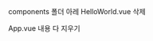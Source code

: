 components 폴더 아레 HelloWorld.vue 삭제

App.vue 내용 다 지우기

<template> 속성 HTML element 최상위 레벨에 하나만 있어야함

The template root requires exactly one element.



![50](./imgs/50.png)

```vue
<template>
  <div>
    {{ str }}
  </div>
</template>

<script>
// new Vue({
//   data: {
//     str: 'hi'
//   }
// })

export default {
  data: function() {
    return {
      str: 'hi'
    }
  }
}
</script>

<style>

</style>
```

![51](./imgs/51.png)

![52](./imgs/52.png)